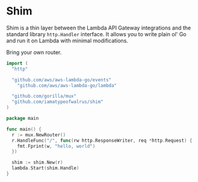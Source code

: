 # Shim

Shim is a thin layer between the Lambda API Gateway integrations and the standard library `http.Handler` interface. It allows you to write plain ol' Go and run it on Lambda with minimal modifications.

Bring your own router.

```go
import (
  "http"

  "github.com/aws/aws-lambda-go/events"
	"github.com/aws/aws-lambda-go/lambda"

  "github.com/gorilla/mux"
  "github.com/iamatypeofwalrus/shim"
)

package main

func main() {
  r := mux.NewRouter()
  r.HandleFunc("/", func(rw http.ResponseWriter, req *http.Request) {
    fmt.Fprint(w, "hello, world")
  })

  shim := shim.New(r)
  lambda.Start(shim.Handle)
}
```